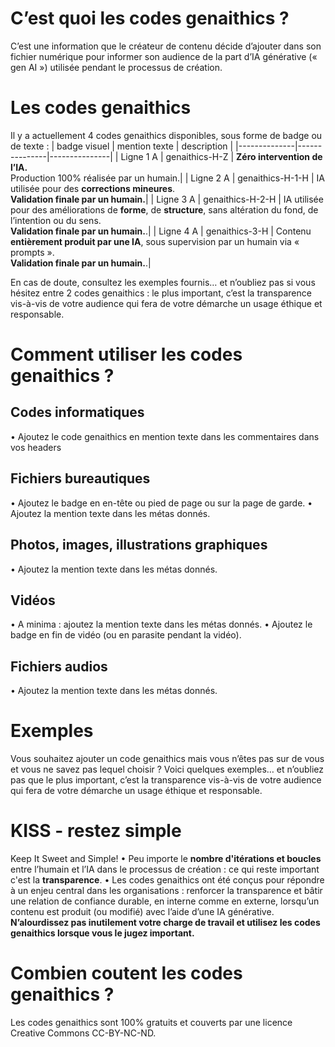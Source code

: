 # C’est quoi les codes genaithics ?
C’est une information que le créateur de contenu décide d’ajouter dans son fichier numérique pour informer son audience de la part d’IA générative (« gen AI ») utilisée pendant le processus de création.

# Les codes genaithics
Il y a actuellement 4 codes genaithics disponibles, sous forme de badge ou de texte :
| badge visuel     | mention texte     | description     |
|--------------|---------------|---------------|
| Ligne 1 A    | genaithics-H-Z     | **Zéro intervention de l’IA.**<br> Production 100% réalisée par un humain.|
| Ligne 2 A    | genaithics-H-1-H     | IA utilisée pour des **corrections mineures**. <br>**Validation finale par un humain.**|
| Ligne 3 A    | genaithics-H-2-H     | IA utilisée pour des améliorations de **forme**, de **structure**, sans altération du fond, de l’intention ou du sens. <br>**Validation finale par un humain.**.|
| Ligne 4 A    | genaithics-3-H     | Contenu **entièrement produit par une IA**, sous supervision par un humain via « prompts ».<br>**Validation finale par un humain.**.|

En cas de doute, consultez les exemples fournis… et n’oubliez pas si vous hésitez entre 2 codes genaithics : le plus important, c’est la transparence vis-à-vis de votre audience qui fera de votre démarche un usage éthique et responsable.

# Comment utiliser les codes genaithics ?

## Codes informatiques
•	Ajoutez le code genaithics en mention texte dans les commentaires dans vos headers

## Fichiers bureautiques
•	Ajoutez le badge en en-tête ou pied de page ou sur la page de garde.
•	Ajoutez la mention texte dans les métas donnés.

## Photos, images, illustrations graphiques
•	Ajoutez la mention texte dans les métas donnés.

## Vidéos
•	A minima : ajoutez la mention texte dans les métas donnés.
•	Ajoutez le badge en fin de vidéo (ou en parasite pendant la vidéo).

## Fichiers audios
•	Ajoutez la mention texte dans les métas donnés.

# Exemples
Vous souhaitez ajouter un code genaithics mais vous n’êtes pas sur de vous et vous ne savez pas lequel choisir ?
Voici quelques exemples… et n’oubliez pas que le plus important, c’est la transparence vis-à-vis de votre audience qui fera de votre démarche un usage éthique et responsable.

# KISS - restez simple
Keep It Sweet and Simple! 
•	Peu importe le **nombre d'itérations et boucles** entre l’humain et l’IA dans le processus de création : ce qui reste important c'est la **transparence**.
•	Les codes genaithics ont été conçus pour répondre à un enjeu central dans les organisations : renforcer la transparence et bâtir une relation de confiance durable, en interne comme en externe, lorsqu’un contenu est produit (ou modifié) avec l’aide d’une IA générative. **N’alourdissez pas inutilement votre charge de travail et utilisez les codes genaithics lorsque vous le jugez important.**

# Combien coutent les codes genaithics ?
Les codes genaithics sont 100% gratuits et couverts par une licence Creative Commons CC-BY-NC-ND.

